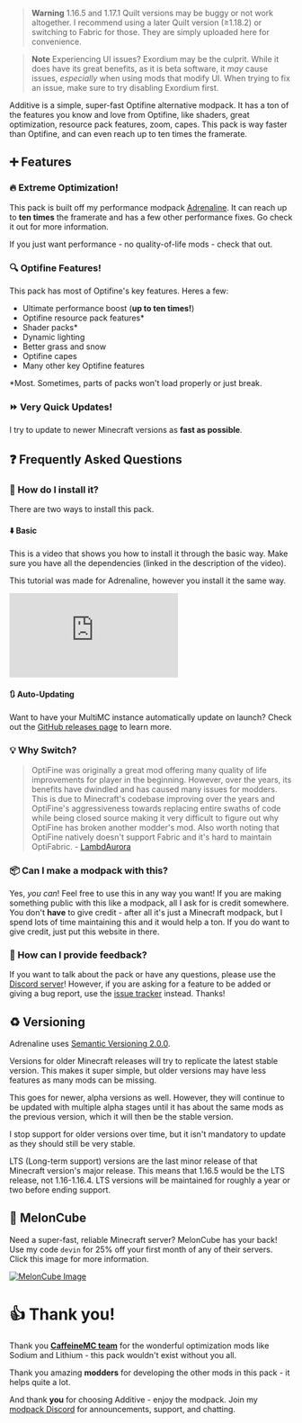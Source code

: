 > **Warning**
> 1.16.5 and 1.17.1 Quilt versions may be buggy or not work altogether. I recommend using a later Quilt version (≥1.18.2) or switching to Fabric for those. They are simply uploaded here for convenience.

> **Note**
> Experiencing UI issues? Exordium may be the culprit. While it does have its great benefits, as it is beta software, it *may* cause issues, *especially* when using mods that modify UI. When trying to fix an issue, make sure to try disabling Exordium first.

Additive is a simple, super-fast Optifine alternative modpack. It has a ton of the features you know and love from Optifine, like shaders, great optimization, resource pack features, zoom, capes. This pack is way faster than Optifine, and can even reach up to ten times the framerate.

## ➕ Features
### 🔥 Extreme Optimization!
This pack is built off my performance modpack [Adrenaline](https://intergrav.github.io/Adrenaline/). It can reach up to **ten times** the framerate and has a few other performance fixes. Go check it out for more information.

If you just want performance - no quality-of-life mods - check that out.

### 🔍 Optifine Features!
This pack has most of Optifine's key features. Heres a few:
* Ultimate performance boost (**up to ten times!**)
* Optifine resource pack features*
* Shader packs*
* Dynamic lighting
* Better grass and snow
* Optifine capes
* Many other key Optifine features

*Most. Sometimes, parts of packs won't load properly or just break.

### ⏩ Very Quick Updates!
I try to update to newer Minecraft versions as **fast as possible**.

## ❓ Frequently Asked Questions
### 🔧 How do I install it?
There are two ways to install this pack.

#### ⬇️ Basic
This is a video that shows you how to install it through the basic way. Make sure you have all the dependencies (linked in the description of the video).

This tutorial was made for Adrenaline, however you install it the same way.

<div class="responsive">
  <iframe src="https://www.youtube.com/embed/9-hT8V_wCqw" title="YouTube video player" frameborder="0" allow="accelerometer; autoplay; clipboard-write; encrypted-media; gyroscope; picture-in-picture" allowfullscreen></iframe>
</div>

#### 🔃 Auto-Updating
Want to have your MultiMC instance automatically update on launch? Check out the [GitHub releases page](https://github.com/intergrav/Additive/releases) to learn more.

### 💡 Why Switch?
> OptiFine was originally a great mod offering many quality of life improvements for player in the beginning. However, over the years, its benefits have dwindled and has caused many issues for modders. This is due to Minecraft's codebase improving over the years and OptiFine's aggressiveness towards replacing entire swaths of code while being closed source making it very difficult to figure out why OptiFine has broken another modder's mod. Also worth noting that OptiFine natively doesn't support Fabric and it's hard to maintain OptiFabric. - [LambdAurora](https://github.com/LambdAurora/optifine_alternatives)

### 📦 Can I make a modpack with this?
Yes, *you can*! Feel free to use this in any way you want! If you are making something public with this like a modpack, all I ask for is credit somewhere. You don't **have** to give credit - after all it's just a Minecraft modpack, but I spend lots of time maintaining this and it would help a ton. If you do want to give credit, just put this website in there.

### 💬 How can I provide feedback?
If you want to talk about the pack or have any questions, please use the [Discord server](https://discord.gg/36Tv44cYte)! However, if you are asking for a feature to be added or giving a bug report, use the [issue tracker](https://github.com/intergrav/Additive/issues) instead. Thanks!

## ♻️ Versioning
Adrenaline uses [Semantic Versioning 2.0.0](https://semver.org/).

Versions for older Minecraft releases will try to replicate the latest stable version. This makes it super simple, but older versions may have less features as many mods can be missing.

This goes for newer, alpha versions as well. However, they will continue to be updated with multiple alpha stages until it has about the same mods as the previous version, which it will then be the stable version.

I stop support for older versions over time, but it isn't mandatory to update as they should still be very stable.

LTS (Long-term support) versions are the last minor release of that Minecraft version's major release. This means that 1.16.5 would be the LTS release, not 1.16-1.16.4. LTS versions will be maintained for roughly a year or two before ending support.

## 🍉 MelonCube
Need a super-fast, reliable Minecraft server? MelonCube has your back! Use my code `devin` for 25% off your first month of any of their servers. Click this image for more information.

[![MelonCube Image](https://www.meloncube.net/partners/custom-banners/fc383dd6-4bb3-424f-b4fb-f540acb27e8b.png)](https://meloncube.net/devin)

# 👍 Thank you!
Thank you **[CaffeineMC team](https://github.com/CaffeineMC)** for the wonderful optimization mods like Sodium and Lithium - this pack wouldn't exist without you all.

Thank you amazing **modders** for developing the other mods in this pack - it helps quite a lot.

And thank **you** for choosing Additive - enjoy the modpack. Join my [modpack Discord](https://discord.gg/36Tv44cYte) for announcements, support, and chatting.

<script src="https://giscus.app/client.js"
        data-repo="intergrav/additive"
        data-repo-id="R_kgDOHmlgdg"
        data-category="giscus"
        data-category-id="DIC_kwDOHmlgds4CQf66"
        data-mapping="pathname"
        data-strict="0"
        data-reactions-enabled="1"
        data-emit-metadata="0"
        data-input-position="top"
        data-theme="light"
        data-lang="en"
        data-loading="lazy"
        crossorigin="anonymous"
        async>
</script>
